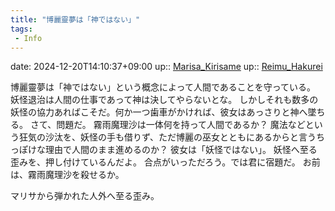 ```yaml
---
title: "博麗靈夢は「神ではない」"
tags:
 - Info
---
```


date: 2024-12-20T14:10:37+09:00
up:: [Marisa_Kirisame](../Bar/Novel/Touhou_Project/Marisa_Kirisame.md)
up:: [Reimu_Hakurei](../Bar/Novel/Touhou_Project/Reimu_Hakurei.md)

博麗靈夢は「神ではない」という概念によって人間であることを守っている。
妖怪退治は人間の仕事であって神は決してやらないとな。
しかしそれも数多の妖怪の協力あればこそだ。何か一つ歯車がかければ、彼女はあっさりと神へ墜ちる。
さて、問題だ。
霧雨魔理沙は一体何を持って人間であるか？
魔法などという狂気の沙汰を、妖怪の手も借りず、ただ博麗の巫女とともにあるからと言うちっぽけな理由で人間のまま進めるのか？
彼女は「妖怪ではない」。
妖怪へ至る歪みを、押し付けているんだよ。
合点がいっただろう。では君に宿題だ。
お前は、霧雨魔理沙を殺せるか。

マリサから弾かれた人外へ至る歪み。